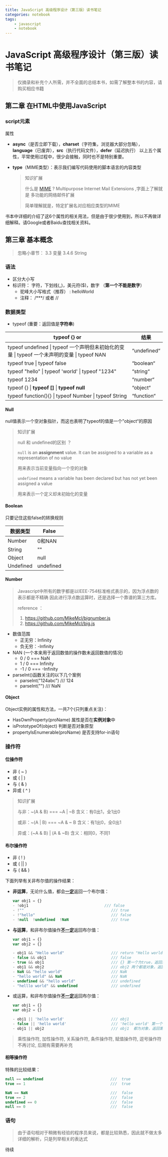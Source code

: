```yaml
---
title: JavaScript 高级程序设计（第三版）读书笔记
categories: notebook
tags:
	- javascript
	- notebook
---
```

# JavaScript 高级程序设计（第三版）读书笔记

> 仅摘录和补充个人所需，并不全面的总结本书，如需了解整本书的内容，请购买相应书籍
>
> [JavaScript 高级程序设计（第三版）]: https://item.jd.com/10951037.html	"JavaScript 高级程序设计（第三版）"
>
> 

## 第二章 在HTML中使用JavaScript

###  script元素

属性

- **async**（是否立即下载），**charset**（字符集，浏览器大部分忽略）， **language**（已废弃），**src**（执行代码文件），**defer**（延迟执行） 以上五个属性，平常使用过程中，很少会接触，同时也不是特别重要。

- **type**（MIME类型）：表示我们编写代码使用的脚本语言的内容类型

  > 知识扩展
  >
  > 什么是 [MIME](https://en.wikipedia.org/wiki/MIME) ?  Multipurpose Internet Mail Extensions ,字面上了解就是 多功能的网络邮件扩展
  >
  > 简单理解就是，特定扩展名对应相应类型的MIME

书本中详细的介绍了这6个属性的相关用法，但是由于很少使用到，所以不再做详细解释。请Google或者Baidu查找相关资料。

## 第三章 基本概念

> 忽略小章节： 3.3 变量    3.4.6 String

### 语法

- 区分大小写
- 标识符： 字符，下划线(_)，美元符($)，数字  （**第一个不能是数字**）
  - 驼峰大小写格式（推荐） : helloWorld
  - 注释： /***/   或者  //

### 数据类型

- typeof (重要：返回值是**字符串**)

| typeof {} or                                                 | 结果        |
| ------------------------------------------------------------ | ----------- |
| typeof undefined \| typeof 一个声明但未初始化的变量 \| typeof 一个未声明的变量 \| typeof NAN | “undefined“ |
| typeof  true \|  typeof false                                | “boolean“   |
| typeof "hello" \| typeof 'world' \| typeof "1234"            | “string“    |
| typeof 1234                                                  | “number“    |
| typeof {} \| **typeof []** \| **typeof null**                | “object“    |
| typeof function(){}  \| typeof Number \| typeof String       | “function“  |

#### Null

null值表示一个空对象指针，而这也表明了typeof的值是一个”object“的原因

> 知识扩展
>
> null 和 undefined的区别 ？ 
>
> `null` is an **assignment** value. It can be assigned to a variable as a representation of no value 
>
> 用来表示当前变量指向一个空的对象
>
> `undefined` means a variable has been declared but has not yet been assigned a value
>
> 用来表示一个定义却未初始化的变量 

#### Boolean

只要记住这些false的转换规则

| 数据类型  | False     |
| --------- | --------- |
| Number    | 0和NAN    |
| String    | ""        |
| Object    | null      |
| Undefined | undefined |

#### Number

> Javascript中所有的数字都是以IEEE-754标准格式表示的，因为浮点数的表示都是不精确
> 因此进行浮点数运算时，还是选择一个靠谱的第三方库。
>
> reference ：
>
> 1.  https://github.com/MikeMcl/bignumber.js
> 2.  https://github.com/MikeMcl/big.js

- 数值范围
  - 正无穷：Infinity
  - 负无穷：-Infinity
- NAN (一个本来用于返回数值的操作数未返回数值的情况)
  - 0 / 0 === NaN
  - 1 / 0 === Infinity
  - -1 / 0 === -Infinity
- parseInt()函数关注的以下几个案例
  - parseInt("124abc")   /// 124
  - parseInt("")  /// NaN

#### Object

Object实例的属性和方法，一共7个(只列重点关注)：

- HasOwnProperty(proName) 属性是否在**实例对象**中
- isPrototypeOf(object)  判断是否对象原型   
- propertyIsEnumerable(proName) 是否支持for-in语句

### 操作符

#### 位操作符

- 非 ( ~ )
- 或 ( | )
- 与 ( & )
- 异或 ( ^ )

> 知识扩展
>
> 与非：~(A & B) === ~A | ~B         含义：有0出1，全1出0
>
> 或非：~(A | B) === ~A & ~ B	 含义：有1出0，全0出1
>
> 异或：(~A & B) | (A & ~B)              含义：相同0，不同1    

#### 布尔操作符

- 非 ( ! )
- 或 ( || )
- 与 ( && )

下面列举有关非布尔值的操作结果：

- **非运算**，无论什么值，都会<u>**一定**</u>返回一个布尔值：

  ```javascript
  var obj1 = {}
  - !obj1             			           /// false
  - !""                                       /// true
  - !"hello"                                  /// false
  - !null  !undefined  !NaN                   /// true
  ```

  

- **与运算**，和非布尔值操作<u>**不一定**</u>返回布尔值：

  ```javascript
  var obj1 = {}
  var obj2 = {}
  
  - obj1 && "Hello world"                     /// return "Hello world"  第一个是对象，返回第二个
  - false && obj1                             /// false 
  - true && obj1                              /// {} 第一个为true，返回第二个值
  - obj1 && obj2                              /// obj2 两个都是对象，返回第二个
  - NaN && "hello world"                      /// NaN 
  - "hello world" && NaN                      /// NaN
  - undefined && "hello world"                /// undefined
  - "helllo world" && undefined               /// undefined
  ```

- 或运算，和非布尔值操作<u>**不一定**</u>返回布尔值：

  ```javascript
  var obj1 = {}
  var obj2 = {}
  
  - obj1 || 'hello world'                     /// obj1
  - false || 'hello world'                    /// 'hello world' 第一个为false,返回第二个值
  - obj1 || obj2 						      /// obj1  都为对象，返回第一个
  ```

> 乘性操作符, 加性操作符, 关系操作符, 条件操作符, 赋值操作符, 逗号操作符 不再讨论, 后期有需要再补充

#### 相等操作符

特殊的比较结果：

```javascript
null == undefined                              ///  true
true == 1                                      ///  true

NaN == NaN                                     ///  false
true == 2                                      ///  false
undefined == 0                                 ///  false
null == 0                                      ///  false
```

### 语句

> 由于语句相对于稍微有经验的程序员来说，都是比较熟悉，因此就不做太多详细的解析，只是列举相关的表达式

待续